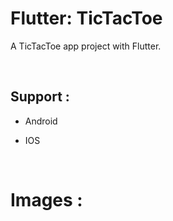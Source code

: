 # Flutter: TicTacToe 
A TicTacToe app project with Flutter.

</br> 

## Support :
- Android
- IOS

  </br>

# Images :

